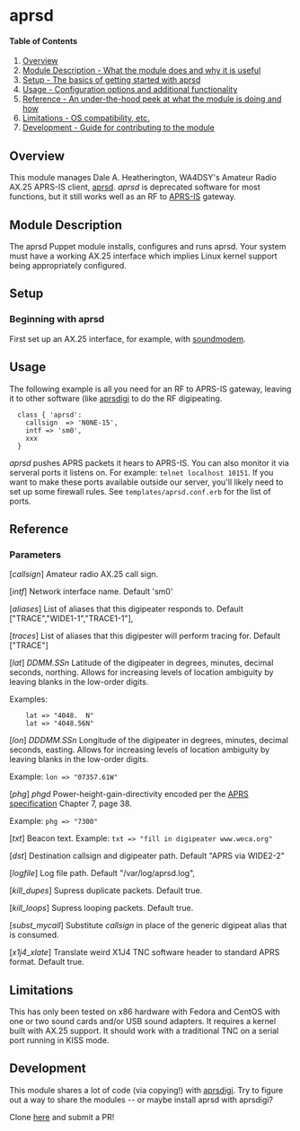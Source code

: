 # aprsd

#### Table of Contents

1. [Overview](#overview)
2. [Module Description - What the module does and why it is useful](#module-description)
3. [Setup - The basics of getting started with aprsd](#setup)
4. [Usage - Configuration options and additional functionality](#usage)
5. [Reference - An under-the-hood peek at what the module is doing and how](#reference)
5. [Limitations - OS compatibility, etc.](#limitations)
6. [Development - Guide for contributing to the module](#development)

## Overview

This module manages Dale A. Heatherington, WA4DSY's Amateur Radio AX.25 APRS-IS client,
[aprsd](https://sourceforge.net/projects/aprsd/).
_aprsd_ is deprecated software for most functions, but it still works well as an RF to
[APRS-IS](http://www.aprs-is.net/) gateway.

## Module Description

The aprsd Puppet module installs, configures and runs aprsd. Your system must have a working AX.25 interface which
implies Linux kernel support being appropriately configured.

## Setup

### Beginning with aprsd

First set up an AX.25 interface, for example, with [soundmodem](https://github.com/n2ygk/puppet-soundmodem).

## Usage

The following example is all you need for an RF to APRS-IS gateway, leaving it to other software
(like [aprsdigi](https://github.com/n2ygk/puppet-aprsdigi) to do the RF digipeating.

```
  class { 'aprsd':
    callsign  => 'N0NE-15',
    intf => 'sm0',
	xxx
  }

```

_aprsd_ pushes APRS packets it hears to APRS-IS. You can also monitor it via serveral ports
it listens on. For example: `telnet localhost 10151`. If you want to make these ports available
outside our server, you'll likely need to set up some firewall rules. See `templates/aprsd.conf.erb` for the
list of ports.

## Reference

### Parameters
[*callsign*]
  Amateur radio AX.25 call sign.

[*intf*]
  Network interface name. Default 'sm0'
  
[*aliases*]
  List of aliases that this digipeater responds to. Default ["TRACE","WIDE1-1","TRACE1-1"],

[*traces*]
  List of aliases that this digipester will perform tracing for. Default ["TRACE"]

[*lat*]
  _DDMM.SSn_
  Latitude of the digipeater in degrees, minutes, decimal seconds, northing. 
  Allows for increasing levels of location ambiguity by leaving blanks in the low-order digits.

  Examples:
```
    lat => "4048.  N"
    lat => "4048.56N"
```
 
[*lon*]
  _DDDMM.SSn_
  Longitude of the digipeater in degrees, minutes, decimal seconds, easting. 
  Allows for increasing levels of location ambiguity by leaving blanks in the low-order digits.
 
  Example: ```lon => "07357.61W"```

[*phg*]
  _phgd_
  Power-height-gain-directivity encoded per the [APRS specification](http://www.aprs.org/doc/APRS101.PDF)
  Chapter 7, page 38.

  Example: `phg => "7300"`

[*txt*]
  Beacon text. Example: `txt => "fill in digipeater www.weca.org"`

[*dst*]
  Destination callsign and digipeater path. Default "APRS via WIDE2-2"

[*logfile*]
  Log file path. Default "/var/log/aprsd.log",

[*kill_dupes*]
  Supress duplicate packets. Default true.

[*kill_loops*]
  Supress looping packets. Default true.

[*subst_mycall*]
  Substitute *callsign* in place of the generic digipeat alias that is consumed.

[*x1j4_xlate*]
  Translate weird X1J4 TNC software header to standard APRS format. Default true.

## Limitations

This has only been tested on x86 hardware with Fedora and CentOS with one or
two sound cards and/or USB sound adapters. It requires a kernel built with AX.25 support.
It should work with a traditional TNC on a serial port running in KISS mode.

## Development

This module shares a lot of code (via copying!) with [aprsdigi](https://github.com/n2ygk/puppet-aprsdigi).
Try to figure out a way to share the modules -- or maybe install aprsd with aprsdigi?

Clone [here](https://github.com/n2ygk/puppet-aprsd) and submit a PR!

